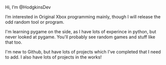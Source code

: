 Hi, I’m @HodgkinsDev 

I’m interested in Original Xbox programming mainly, though I will release the odd random tool or program.

I'm learning pygame on the side, as I have lots of experince in python, but never looked at pygame. You'll probably see random games and stuff like that too.

I'm new to Github, but have lots of projects which I've completed that I need to add. I also have lots of projects in the works!

<!---
HodgkinsDev/HodgkinsDev is a ✨ special ✨ repository because its `README.md` (this file) appears on your GitHub profile.
You can click the Preview link to take a look at your changes.
--->
